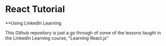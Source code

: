 # React Tutorial
**Using LinkedIn Learning

This Github repository is just a go through of some of the lessons taught in the LinkedIn Learning course, "Learning React.js"
